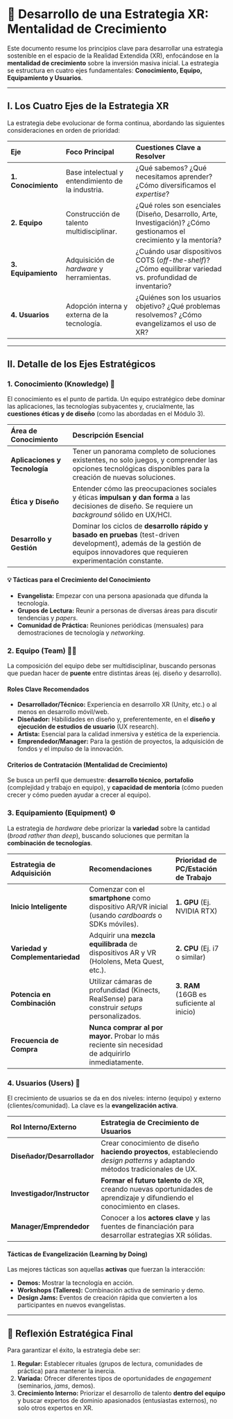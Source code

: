 # 🚀 Desarrollo de una Estrategia XR: Mentalidad de Crecimiento

Este documento resume los principios clave para desarrollar una estrategia sostenible en el espacio de la Realidad Extendida (XR), enfocándose en la **mentalidad de crecimiento** sobre la inversión masiva inicial. La estrategia se estructura en cuatro ejes fundamentales: **Conocimiento, Equipo, Equipamiento y Usuarios**.

---

## I. Los Cuatro Ejes de la Estrategia XR

La estrategia debe evolucionar de forma continua, abordando las siguientes consideraciones en orden de prioridad:

| Eje | Foco Principal | Cuestiones Clave a Resolver |
| :--- | :--- | :--- |
| **1. Conocimiento** | Base intelectual y entendimiento de la industria. | ¿Qué sabemos? ¿Qué necesitamos aprender? ¿Cómo diversificamos el *expertise*? |
| **2. Equipo** | Construcción de talento multidisciplinar. | ¿Qué roles son esenciales (Diseño, Desarrollo, Arte, Investigación)? ¿Cómo gestionamos el crecimiento y la mentoría? |
| **3. Equipamiento** | Adquisición de *hardware* y herramientas. | ¿Cuándo usar dispositivos COTS (*off-the-shelf*)? ¿Cómo equilibrar variedad vs. profundidad de inventario? |
| **4. Usuarios** | Adopción interna y externa de la tecnología. | ¿Quiénes son los usuarios objetivo? ¿Qué problemas resolvemos? ¿Cómo evangelizamos el uso de XR? |

---

## II. Detalle de los Ejes Estratégicos

### 1. Conocimiento (Knowledge) 🧠

El conocimiento es el punto de partida. Un equipo estratégico debe dominar las aplicaciones, las tecnologías subyacentes y, crucialmente, las **cuestiones éticas y de diseño** (como las abordadas en el Módulo 3).

| Área de Conocimiento | Descripción Esencial |
| :--- | :--- |
| **Aplicaciones y Tecnología** | Tener un panorama completo de soluciones existentes, no solo juegos, y comprender las opciones tecnológicas disponibles para la creación de nuevas soluciones. |
| **Ética y Diseño** | Entender cómo las preocupaciones sociales y éticas **impulsan y dan forma** a las decisiones de diseño. Se requiere un *background* sólido en UX/HCI. |
| **Desarrollo y Gestión** | Dominar los ciclos de **desarrollo rápido y basado en pruebas** (test-driven development), además de la gestión de equipos innovadores que requieren experimentación constante. |

#### 💡 Tácticas para el Crecimiento del Conocimiento
* **Evangelista:** Empezar con una persona apasionada que difunda la tecnología.
* **Grupos de Lectura:** Reunir a personas de diversas áreas para discutir tendencias y *papers*.
* **Comunidad de Práctica:** Reuniones periódicas (mensuales) para demostraciones de tecnología y *networking*.

### 2. Equipo (Team) 🧑‍💻

La composición del equipo debe ser multidisciplinar, buscando personas que puedan hacer de **puente** entre distintas áreas (ej. diseño y desarrollo).

#### Roles Clave Recomendados
* **Desarrollador/Técnico:** Experiencia en desarrollo XR (Unity, etc.) o al menos en desarrollo móvil/web.
* **Diseñador:** Habilidades en diseño y, preferentemente, en el **diseño y ejecución de estudios de usuario** (UX research).
* **Artista:** Esencial para la calidad inmersiva y estética de la experiencia.
* **Emprendedor/Manager:** Para la gestión de proyectos, la adquisición de fondos y el impulso de la innovación.

#### Criterios de Contratación (Mentalidad de Crecimiento)
Se busca un perfil que demuestre: **desarrollo técnico**, **portafolio** (complejidad y trabajo en equipo), y **capacidad de mentoría** (cómo pueden crecer y cómo pueden ayudar a crecer al equipo).

### 3. Equipamiento (Equipment) ⚙️

La estrategia de *hardware* debe priorizar la **variedad** sobre la cantidad (*broad rather than deep*), buscando soluciones que permitan la **combinación de tecnologías**.

| Estrategia de Adquisición | Recomendaciones | Prioridad de PC/Estación de Trabajo |
| :--- | :--- | :--- |
| **Inicio Inteligente** | Comenzar con el **smartphone** como dispositivo AR/VR inicial (usando *cardboards* o SDKs móviles). | **1. GPU** (Ej. NVIDIA RTX) |
| **Variedad y Complementariedad** | Adquirir una **mezcla equilibrada** de dispositivos AR y VR (Hololens, Meta Quest, etc.). | **2. CPU** (Ej. i7 o similar) |
| **Potencia en Combinación** | Utilizar cámaras de profundidad (Kinects, RealSense) para construir *setups* personalizados. | **3. RAM** (16GB es suficiente al inicio) |
| **Frecuencia de Compra** | **Nunca comprar al por mayor.** Probar lo más reciente sin necesidad de adquirirlo inmediatamente. | |

### 4. Usuarios (Users) 🤝

El crecimiento de usuarios se da en dos niveles: interno (equipo) y externo (clientes/comunidad). La clave es la **evangelización activa**.

| Rol Interno/Externo | Estrategia de Crecimiento de Usuarios |
| :--- | :--- |
| **Diseñador/Desarrollador** | Crear conocimiento de diseño **haciendo proyectos**, estableciendo *design patterns* y adaptando métodos tradicionales de UX. |
| **Investigador/Instructor** | **Formar el futuro talento** de XR, creando nuevas oportunidades de aprendizaje y difundiendo el conocimiento en clases. |
| **Manager/Emprendedor** | Conocer a los **actores clave** y las fuentes de financiación para desarrollar estrategias XR sólidas. |

#### Tácticas de Evangelización (Learning by Doing)
Las mejores tácticas son aquellas **activas** que fuerzan la interacción:
* **Demos:** Mostrar la tecnología en acción.
* **Workshops (Talleres):** Combinación activa de seminario y demo.
* **Design Jams:** Eventos de creación rápida que convierten a los participantes en nuevos evangelistas.

---

## 📌 Reflexión Estratégica Final

Para garantizar el éxito, la estrategia debe ser:

1.  **Regular:** Establecer rituales (grupos de lectura, comunidades de práctica) para mantener la inercia.
2.  **Variada:** Ofrecer diferentes tipos de oportunidades de *engagement* (seminarios, *jams*, demos).
3.  **Crecimiento Interno:** Priorizar el desarrollo de talento **dentro del equipo** y buscar expertos de dominio apasionados (entusiastas externos), no solo otros expertos en XR.